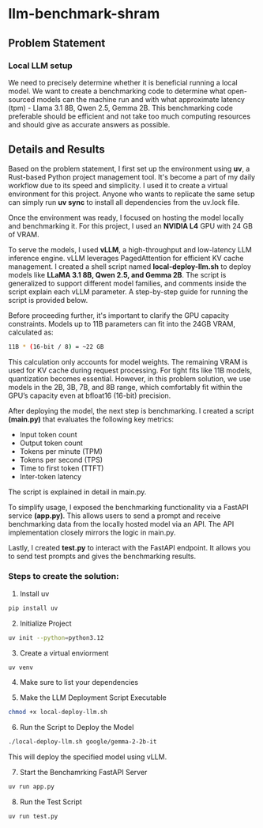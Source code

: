 # llm-benchmark-shram

## Problem Statement
### Local LLM setup
We need to precisely determine whether it is beneficial running a local model. We want to create a benchmarking code to determine what open-sourced models can the machine run and with what approximate latency (tpm) - Llama 3.1 8B, Qwen 2.5, Gemma 2B. This benchmarking code preferable should be efficient and not take too much computing resources and should give as accurate answers as possible.

## Details and Results

Based on the problem statement, I first set up the environment using **uv**, a Rust-based Python project management tool. It's become a part of my daily workflow due to its speed and simplicity. I used it to create a virtual environment for this project. Anyone who wants to replicate the same setup can simply run **uv sync** to install all dependencies from the uv.lock file.

Once the environment was ready, I focused on hosting the model locally and benchmarking it. For this project, I used an **NVIDIA L4** GPU with 24 GB of VRAM.

To serve the models, I used **vLLM**, a high-throughput and low-latency LLM inference engine. vLLM leverages PagedAttention for efficient KV cache management. I created a shell script named **local-deploy-llm.sh** to deploy models like **LLaMA 3.1 8B, Qwen 2.5, and Gemma 2B**. The script is generalized to support different model families, and comments inside the script explain each vLLM parameter. A step-by-step guide for running the script is provided below.

Before proceeding further, it's important to clarify the GPU capacity constraints. Models up to 11B parameters can fit into the 24GB VRAM, calculated as:
 ```bash
 11B * (16-bit / 8) = ~22 GB
 ```

 This calculation only accounts for model weights. The remaining VRAM is used for KV cache during request processing. For tight fits like 11B models, quantization becomes essential. However, in this problem solution, we use models in the 2B, 3B, 7B, and 8B range, which comfortably fit within the GPU’s capacity even at bfloat16 (16-bit) precision.

 After deploying the model, the next step is benchmarking. I created a script **(main.py)** that evaluates the following key metrics:
 - Input token count
 - Output token count
 - Tokens per minute (TPM)
 - Tokens per second (TPS)
 - Time to first token (TTFT)
 - Inter-token latency

 The script is explained in detail in main.py.

 To simplify usage, I exposed the benchmarking functionality via a FastAPI service **(app.py)**. This allows users to send a prompt and receive benchmarking data from the locally hosted model via an API. The API implementation closely mirrors the logic in main.py.

 Lastly, I created **test.py** to interact with the FastAPI endpoint. It allows you to send test prompts and gives the benchmarking results.

 ### Steps to create the solution:
 
 1. Install uv
 ```bash
 pip install uv
 ```

 2. Initialize Project
 ```bash
 uv init --python=python3.12
 ```

 3. Create a virtual enviorment
 ```bash
 uv venv
 ```

 4. Make sure to list your dependencies

 5. Make the LLM Deployment Script Executable
 ```bash
 chmod +x local-deploy-llm.sh
 ```

 6. Run the Script to Deploy the Model
 ```bash
 ./local-deploy-llm.sh google/gemma-2-2b-it
 ```
 This will deploy the specified model using vLLM.

 7. Start the Benchamrking FastAPI Server
 ```bash
 uv run app.py
 ```

 8. Run the Test Script
 ```bash
 uv run test.py
 ```
